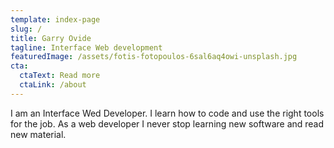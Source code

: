 ```yaml
---
template: index-page
slug: /
title: Garry Ovide
tagline: Interface Web development
featuredImage: /assets/fotis-fotopoulos-6sal6aq4owi-unsplash.jpg
cta:
  ctaText: Read more
  ctaLink: /about
---
```

 I am an Interface Wed Developer. I learn how to code and use the right tools for the job. As a web developer I never stop learning new software and read new material.